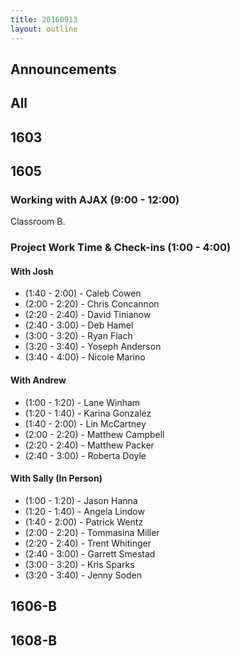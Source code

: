 ```yaml
---
title: 20160913
layout: outline
---
```


## Announcements

## All

## 1603


## 1605

### Working with AJAX (9:00 - 12:00)

Classroom B.

### Project Work Time & Check-ins (1:00 - 4:00)

#### With Josh

* (1:40 - 2:00) - Caleb Cowen
* (2:00 - 2:20) - Chris Concannon
* (2:20 - 2:40) - David Tinianow
* (2:40 - 3:00) - Deb Hamel
* (3:00 - 3:20) - Ryan Flach
* (3:20 - 3:40) - Yoseph Anderson
* (3:40 - 4:00) - Nicole Marino

#### With Andrew

* (1:00 - 1:20) - Lane Winham
* (1:20 - 1:40) - Karina Gonzalez
* (1:40 - 2:00) - Lin McCartney
* (2:00 - 2:20) - Matthew Campbell
* (2:20 - 2:40) - Matthew Packer
* (2:40 - 3:00) - Roberta Doyle

#### With Sally (In Person)

* (1:00 - 1:20) - Jason Hanna
* (1:20 - 1:40) - Angela Lindow
* (1:40 - 2:00) - Patrick Wentz
* (2:00 - 2:20) - Tommasina Miller
* (2:20 - 2:40) - Trent Whitinger
* (2:40 - 3:00) - Garrett Smestad
* (3:00 - 3:20) - Kris Sparks
* (3:20 - 3:40) - Jenny Soden

## 1606-B


## 1608-B


